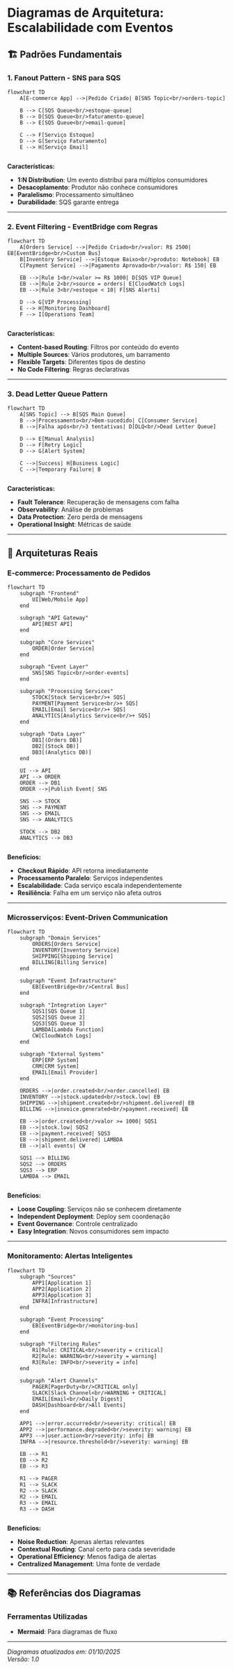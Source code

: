 # Diagramas de Arquitetura: Escalabilidade com Eventos

## 🏗️ Padrões Fundamentais

### 1. Fanout Pattern - SNS para SQS

```mermaid
flowchart TD
    A[E-commerce App] -->|Pedido Criado| B[SNS Topic<br/>orders-topic]
    
    B --> C[SQS Queue<br/>estoque-queue]
    B --> D[SQS Queue<br/>faturamento-queue]
    B --> E[SQS Queue<br/>email-queue]
    
    C --> F[Serviço Estoque]
    D --> G[Serviço Faturamento]
    E --> H[Serviço Email]
    
```

**Características:**
- **1:N Distribution**: Um evento distribui para múltiplos consumidores
- **Desacoplamento**: Produtor não conhece consumidores
- **Paralelismo**: Processamento simultâneo
- **Durabilidade**: SQS garante entrega

---

### 2. Event Filtering - EventBridge com Regras

```mermaid
flowchart TD
    A[Orders Service] -->|Pedido Criado<br/>valor: R$ 2500| EB[EventBridge<br/>Custom Bus]
    B[Inventory Service] -->|Estoque Baixo<br/>produto: Notebook| EB
    C[Payment Service] -->|Pagamento Aprovado<br/>valor: R$ 150| EB
    
    EB -->|Rule 1<br/>valor >= R$ 1000| D[SQS VIP Queue]
    EB -->|Rule 2<br/>source = orders| E[CloudWatch Logs]
    EB -->|Rule 3<br/>estoque < 10| F[SNS Alerts]
    
    D --> G[VIP Processing]
    E --> H[Monitoring Dashboard]
    F --> I[Operations Team]
    
```

**Características:**
- **Content-based Routing**: Filtros por conteúdo do evento
- **Multiple Sources**: Vários produtores, um barramento
- **Flexible Targets**: Diferentes tipos de destino
- **No Code Filtering**: Regras declarativas

---

### 3. Dead Letter Queue Pattern

```mermaid
flowchart TD
    A[SNS Topic] --> B[SQS Main Queue]
    B -->|Processamento<br/>Bem-sucedido| C[Consumer Service]
    B -->|Falha após<br/>3 tentativas| D[DLQ<br/>Dead Letter Queue]
    
    D --> E[Manual Analysis]
    D --> F[Retry Logic]
    D --> G[Alert System]
    
    C -->|Success| H[Business Logic]
    C -->|Temporary Failure| B
    
```

**Características:**
- **Fault Tolerance**: Recuperação de mensagens com falha
- **Observability**: Análise de problemas
- **Data Protection**: Zero perda de mensagens
- **Operational Insight**: Métricas de saúde

---

## 🎯 Arquiteturas Reais

### E-commerce: Processamento de Pedidos

```mermaid
flowchart TD
    subgraph "Frontend"
        UI[Web/Mobile App]
    end
    
    subgraph "API Gateway"
        API[REST API]
    end
    
    subgraph "Core Services"
        ORDER[Order Service]
    end
    
    subgraph "Event Layer"
        SNS[SNS Topic<br/>order-events]
    end
    
    subgraph "Processing Services"
        STOCK[Stock Service<br/>+ SQS]
        PAYMENT[Payment Service<br/>+ SQS]
        EMAIL[Email Service<br/>+ SQS]
        ANALYTICS[Analytics Service<br/>+ SQS]
    end
    
    subgraph "Data Layer"
        DB1[(Orders DB)]
        DB2[(Stock DB)]
        DB3[(Analytics DB)]
    end
    
    UI --> API
    API --> ORDER
    ORDER --> DB1
    ORDER -->|Publish Event| SNS
    
    SNS --> STOCK
    SNS --> PAYMENT
    SNS --> EMAIL
    SNS --> ANALYTICS
    
    STOCK --> DB2
    ANALYTICS --> DB3
    
```

**Benefícios:**
- **Checkout Rápido**: API retorna imediatamente
- **Processamento Paralelo**: Serviços independentes
- **Escalabilidade**: Cada serviço escala independentemente
- **Resiliência**: Falha em um serviço não afeta outros

---

### Microsserviços: Event-Driven Communication

```mermaid
flowchart TD
    subgraph "Domain Services"
        ORDERS[Orders Service]
        INVENTORY[Inventory Service]
        SHIPPING[Shipping Service]
        BILLING[Billing Service]
    end
    
    subgraph "Event Infrastructure"
        EB[EventBridge<br/>Central Bus]
    end
    
    subgraph "Integration Layer"
        SQS1[SQS Queue 1]
        SQS2[SQS Queue 2]
        SQS3[SQS Queue 3]
        LAMBDA[Lambda Function]
        CW[CloudWatch Logs]
    end
    
    subgraph "External Systems"
        ERP[ERP System]
        CRM[CRM System]
        EMAIL[Email Provider]
    end
    
    ORDERS -->|order.created<br/>order.cancelled| EB
    INVENTORY -->|stock.updated<br/>stock.low| EB
    SHIPPING -->|shipment.created<br/>shipment.delivered| EB
    BILLING -->|invoice.generated<br/>payment.received| EB
    
    EB -->|order.created<br/>valor >= 1000| SQS1
    EB -->|stock.low| SQS2
    EB -->|payment.received| SQS3
    EB -->|shipment.delivered| LAMBDA
    EB -->|all events| CW
    
    SQS1 --> BILLING
    SQS2 --> ORDERS
    SQS3 --> ERP
    LAMBDA --> EMAIL
    
```

**Benefícios:**
- **Loose Coupling**: Serviços não se conhecem diretamente
- **Independent Deployment**: Deploy sem coordenação
- **Event Governance**: Controle centralizado
- **Easy Integration**: Novos consumidores sem impacto

---

### Monitoramento: Alertas Inteligentes

```mermaid
flowchart TD
    subgraph "Sources"
        APP1[Application 1]
        APP2[Application 2]
        APP3[Application 3]
        INFRA[Infrastructure]
    end
    
    subgraph "Event Processing"
        EB[EventBridge<br/>monitoring-bus]
    end
    
    subgraph "Filtering Rules"
        R1[Rule: CRITICAL<br/>severity = critical]
        R2[Rule: WARNING<br/>severity = warning]
        R3[Rule: INFO<br/>severity = info]
    end
    
    subgraph "Alert Channels"
        PAGER[PagerDuty<br/>CRITICAL only]
        SLACK[Slack Channel<br/>WARNING + CRITICAL]
        EMAIL[Email<br/>Daily Digest]
        DASH[Dashboard<br/>All Events]
    end
    
    APP1 -->|error.occurred<br/>severity: critical| EB
    APP2 -->|performance.degraded<br/>severity: warning| EB
    APP3 -->|user.action<br/>severity: info| EB
    INFRA -->|resource.threshold<br/>severity: warning| EB
    
    EB --> R1
    EB --> R2
    EB --> R3
    
    R1 --> PAGER
    R1 --> SLACK
    R2 --> SLACK
    R2 --> EMAIL
    R3 --> EMAIL
    R3 --> DASH
    
```

**Benefícios:**
- **Noise Reduction**: Apenas alertas relevantes
- **Contextual Routing**: Canal certo para cada severidade
- **Operational Efficiency**: Menos fadiga de alertas
- **Centralized Management**: Uma fonte de verdade

---

## 📚 Referências dos Diagramas

### Ferramentas Utilizadas
- **Mermaid**: Para diagramas de fluxo

---

*Diagramas atualizados em: 01/10/2025*  
*Versão: 1.0*